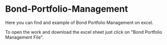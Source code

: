 # Bond-Portfolio-Management
Here you can find and example of Bond Portfolio Management on excel.

To open the work and download the excel sheet just click on "Bond Portfolio Management File".
